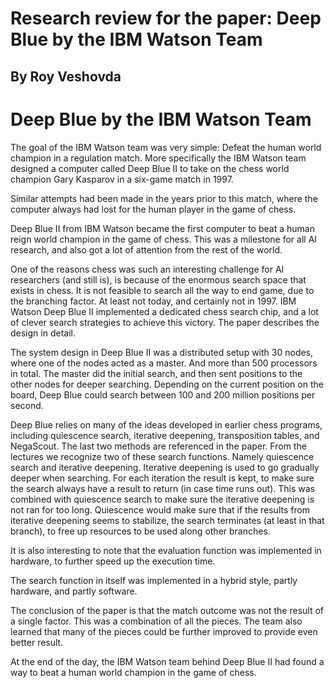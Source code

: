 Research review for the paper: Deep Blue by the IBM Watson Team
===========================
By Roy Veshovda
--------------

# Deep Blue by the IBM Watson Team
The goal of the IBM Watson team was very simple: Defeat the human world champion in a regulation match.
More specifically the IBM Watson team designed a computer called Deep Blue II to take on the chess world champion Gary Kasparov in a six-game match in 1997.

Similar attempts had been made in the years prior to this match, where the computer always had lost for the human player in the game of chess.

Deep Blue II from IBM Watson became the first computer to beat a human reign world champion in the game of chess.
This was a milestone for all AI research, and also got a lot of attention from the rest of the world.

One of the reasons chess was such an interesting challenge for AI researchers (and still is), is because of the enormous search space that exists in chess. It is not feasible to search all the way to end game, due to the branching factor. At least not today, and certainly not in 1997. IBM Watson Deep Blue II implemented a dedicated chess search chip, and a lot of clever search strategies to achieve this victory. The paper describes the design in detail.

The system design in Deep Blue II was a distributed setup with 30 nodes, where one of the nodes acted as a master. And more than 500 processors in total.
The master did the initial search, and then sent positions to the other nodes for deeper searching.
Depending on the current position on the board, Deep Blue could search between 100 and 200 million positions per second.

Deep Blue relies on many of the ideas developed in earlier chess programs, including quiescence search, iterative deepening, transposition tables, and NegaScout. The last two methods are referenced in the paper.
From the lectures we recognize two of these search functions. Namely quiescence search and iterative deepening. Iterative deepening is used to go gradually deeper when searching. For each iteration the result is kept, to make sure the search always have a result to return (in case time runs out). This was combined with quiescence search to make sure the iterative deepening is not ran for too long. Quiescence would make sure that if the results from iterative deepening seems to stabilize, the search terminates (at least in that branch), to free up resources to be used along other branches.

It is also interesting to note that the evaluation function was implemented in hardware, to further speed up the execution time.

The search function in itself was implemented in a hybrid style, partly hardware, and partly software.

The conclusion of the paper is that the match outcome was not the result of a single factor. This was a combination of all the pieces.
The team also learned that many of the pieces could be further improved to provide even better result.

At the end of the day, the IBM Watson team behind Deep Blue II had found a way to beat a human world champion in the game of chess.

